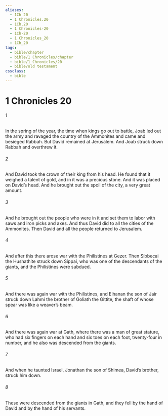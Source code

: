 ```yaml
---
aliases:
  - 1Ch 20
  - 1 Chronicles.20
  - 1Ch.20
  - 1 Chronicles-20
  - 1Ch-20
  - 1 Chronicles_20
  - 1Ch_20
tags:
  - bible/chapter
  - bible/1 Chronicles/chapter
  - bible/1 Chronicles/20
  - bible/old testament
cssclass:
  - bible
---
```


# 1 Chronicles 20

###### 1
In the spring of the year, the time when kings go out to battle, Joab led out the army and ravaged the country of the Ammonites and came and besieged Rabbah. But David remained at Jerusalem. And Joab struck down Rabbah and overthrew it.
###### 2
And David took the crown of their king from his head. He found that it weighed a talent of gold, and in it was a precious stone. And it was placed on David’s head. And he brought out the spoil of the city, a very great amount.
###### 3
And he brought out the people who were in it and set them to labor  with saws and iron picks and axes. And thus David did to all the cities of the Ammonites. Then David and all the people returned to Jerusalem.
###### 4
And after this there arose war with the Philistines at Gezer. Then Sibbecai the Hushathite struck down Sippai, who was one of the descendants of the giants, and the Philistines were subdued.
###### 5
And there was again war with the Philistines, and Elhanan the son of Jair struck down Lahmi the brother of Goliath the Gittite, the shaft of whose spear was like a weaver’s beam.
###### 6
And there was again war at Gath, where there was a man of great stature, who had six fingers on each hand and six toes on each foot, twenty-four in number, and he also was descended from the giants.
###### 7
And when he taunted Israel, Jonathan the son of Shimea, David’s brother, struck him down.
###### 8
These were descended from the giants in Gath, and they fell by the hand of David and by the hand of his servants.


